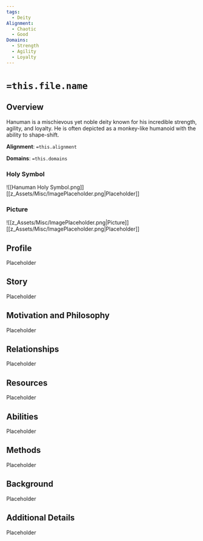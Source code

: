 ```yaml
---
tags:
  - Deity
Alignment:
  - Chaotic
  - Good
Domains:
  - Strength
  - Agility
  - Loyalty
---
```

# `=this.file.name`

## Overview

Hanuman is a mischievous yet noble deity known for his incredible strength, agility, and loyalty. He is often depicted as a monkey-like humanoid with the ability to shape-shift.

**Alignment**: `=this.alignment`

**Domains**: `=this.domains`

### Holy Symbol
![[Hanuman Holy Symbol.png]]
[[z_Assets/Misc/ImagePlaceholder.png|Placeholder]]

### Picture
![[z_Assets/Misc/ImagePlaceholder.png|Picture]]
[[z_Assets/Misc/ImagePlaceholder.png|Placeholder]]

## Profile

Placeholder

## Story
Placeholder

## Motivation and Philosophy
Placeholder

## Relationships
Placeholder

## Resources
Placeholder

## Abilities
Placeholder

## Methods
Placeholder

## Background
Placeholder

## Additional Details
Placeholder

